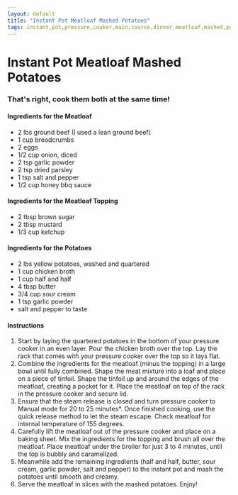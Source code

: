 ```yaml
---
layout: default
title: "Instant Pot Meatloaf Mashed Potatoes"
tags: instant,pot,pressure,cooker,main,course,dinner,meatloaf,mashed,potatoes,craig,kristen,willett
---
```

# Instant Pot Meatloaf Mashed Potatoes

### That's right, cook them both at the same time!

#### Ingredients for the Meatloaf
- 2 lbs ground beef (I used a lean ground beef)
- 1 cup breadcrumbs
- 2 eggs
- 1/2 cup onion, diced
- 2 tsp garlic powder
- 2 tsp dried parsley
- 1 tsp salt and pepper
- 1/2 cup honey bbq sauce

#### Ingredients for the Meatloaf Topping
- 2 tbsp brown sugar
- 2 tbsp mustard
- 1/3 cup ketchup

#### Ingredients for the Potatoes
- 2 lbs yellow potatoes, washed and quartered
- 1 cup chicken broth
- 1 cup half and half
- 4 tbsp butter
- 3/4 cup sour cream
- 1 tsp garlic powder
- salt and pepper to taste

#### Instructions
1. Start by laying the quartered potatoes in the bottom of your pressure cooker in an even layer. Pour the chicken broth over the top. Lay the rack that comes with your pressure cooker over the top so it lays flat.
2. Combine the ingredients for the meatloaf (minus the topping) in a large bowl until fully combined. Shape the meat mixture into a loaf and place on a piece of tinfoil. Shape the tinfoil up and around the edges of the meatloaf, creating a pocket for it. Place the meatloaf on top of the rack in the pressure cooker and secure lid.
3. Ensure that the steam release is closed and turn pressure cooker to Manual mode for 20 to 25 minutes*. Once finished cooking, use the quick release method to let the steam escape. Check meatloaf for internal temperature of 155 degrees.
4. Carefully lift the meatloaf out of the pressure cooker and place on a baking sheet. Mix the ingredients for the topping and brush all over the meatloaf. Place meatloaf under the broiler for just 3 to 4 minutes, until the top is bubbly and caramelized.
5. Meanwhile add the remaining ingredients (half and half, butter, sour cream, garlic powder, salt and pepper) to the instant pot and mash the potatoes until smooth and creamy.
6. Serve the meatloaf in slices with the mashed potatoes. Enjoy!
